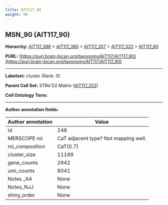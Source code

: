 ```yaml
---
title: AIT117_90
weight: 90
---
```

## MSN_90 (AIT117_90)
<b>Hierarchy: </b>
[AIT117_388](../AIT117_388) >
[AIT117_380](../AIT117_380) >
[AIT117_357](../AIT117_357) >
[AIT117_322](../AIT117_322) >
[AIT117_90](../AIT117_90)

**PURL:** [https://purl.brain-bican.org/taxonomy/AIT117/AIT117_90](https://purl.brain-bican.org/taxonomy/AIT117/AIT117_90)

---


**Labelset:** cluster (Rank: 0)

**Parent Cell Set:** STRd D2 Matrix ([AIT117_322](../AIT117_322))



**Cell Ontology Term:** 

[MARKER GENES.]: #


---

[TRANSFERRED ANNOTATIONS.]: #


[AUTHOR ANNOTATION FIELDS.]: #


**Author annotation fields:**

| Author annotation | Value |
|-------------------|-------|
|id|248|
|MERSCOPE roi|CaT adjacent type? Not mapping well.|
|roi_composition|CaT(0.7) | PuPV(0.24)|
|cluster_size|11169|
|gene_counts|2642|
|umi_counts|8041|
|Notes _AA|None|
|Notes_NJJ|None|
|shiny_order|None|
